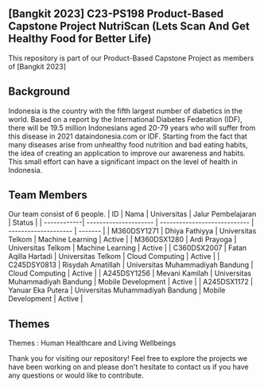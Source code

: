## [Bangkit 2023] C23-PS198 Product-Based Capstone Project NutriScan (Lets Scan And Get Healthy Food for Better Life)
This repository is part of our Product-Based Capstone Project as members of [Bangkit 2023]

## Background
Indonesia is the country with the fifth largest number of diabetics in the world. Based on a report by the International Diabetes Federation (IDF), there will be 19.5 million Indonesians aged 20-79 years who will suffer from this disease in 2021 dataindonesia.com or IDF. Starting from the fact that many diseases arise from unhealthy food nutrition and bad eating habits, the idea of creating an application to improve our awareness and habits. This small effort can have a significant impact on the level of health in Indonesia.

## Team Members
Our team consist of 6 people.
| ID          | Nama                  | Universitas                  | Jalur Pembelajaran   | Status  |
| ------------| --------------------- | ---------------------------- | -------------------- | ------- |
| M360DSY1271 | Dhiya Fathiyya        | Universitas Telkom           | Machine Learning     | Active  |
| M360DSX1280 | Ardi Prayoga          | Universitas Telkom           | Machine Learning     | Active  |
| C360DSX2007 | Fatan Aqilla Hartadi  | Universitas Telkom           | Cloud Computing      | Active  |
| C245DSY0813 | Risydah Amatillah     | Universitas Muhammadiyah Bandung | Cloud Computing   | Active  |
| A245DSY1256 | Mevani Kamilah        | Universitas Muhammadiyah Bandung | Mobile Development | Active  |
| A245DSX1172 | Yanuar Eka Putera     | Universitas Muhammadiyah Bandung | Mobile Development | Active  |

## Themes
Themes :
Human Healthcare and Living Wellbeings

Thank you for visiting our repository! Feel free to explore the projects we have been working on and please don't hesitate to contact us if you have any questions or would like to contribute.
